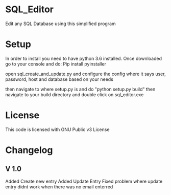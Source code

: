# SQL_Editor
Edit any SQL Database using this simplified program

# Setup
In order to install you need to have python 3.6 installed.
Once downloaded go to your console and do: 
Pip install pyinstaller

open sql_create_and_update.py and configure the config where it says user, password, host and database
based on your needs

then navigate to where setup.py is and do "python setup.py build" 
then navigate to your build directory and double click on sql_editor.exe 

# License
This code is licensed with GNU Public v3 License

# Changelog
V 1.0
-----------
Added Create new entry 
Added Update Entry
Fixed problem where update entry didnt work when there was no email enterred
